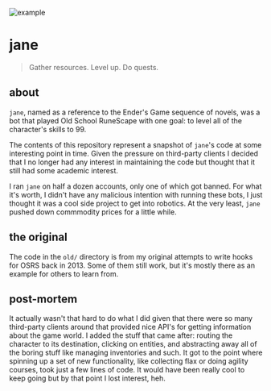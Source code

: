 ![example](assets/example.gif)

# jane

> Gather resources. Level up. Do quests.

## about

`jane`, named as a reference to the Ender's Game sequence of novels, was a bot
that played Old School RuneScape with one goal: to level all of the character's
skills to 99.

The contents of this repository represent a snapshot of `jane`'s code at some
interesting point in time. Given the pressure on third-party clients I decided
that I no longer had any interest in maintaining the code but thought that it
still had some academic interest.

I ran `jane` on half a dozen accounts, only one of which got banned. For what
it's worth, I didn't have any malicious intention with running these bots, I
just thought it was a cool side project to get into robotics. At the very
least, `jane` pushed down commmodity prices for a little while.

## the original

The code in the `old/` directory is from my original attempts to write hooks
for OSRS back in 2013. Some of them still work, but it's mostly there as an
  example for others to learn from.

## post-mortem

It actually wasn't that hard to do what I did given that there were so many
third-party clients around that provided nice API's for getting information
about the game world. I added the stuff that came after: routing the character
to its destination, clicking on entities, and abstracting away all of the
boring stuff like managing inventories and such. It got to the point where
spinning up a set of new functionality, like collecting flax or doing agility
courses, took just a few lines of code. It would have been really cool to keep
going but by that point I lost interest, heh.
